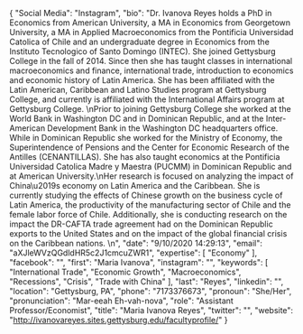 {
  "Social Media": "Instagram",
  "bio": "Dr. Ivanova Reyes holds a PhD in Economics from American University, a MA in Economics from Georgetown University, a MA in Applied Macroeconomics from the Pontificia Universidad Catolica of Chile and an undergraduate degree in Economics from the Instituto Tecnologico of Santo Domingo (INTEC).  She joined Gettysburg College in the fall of 2014.  Since then she has taught classes in international macroeconomics and finance, international trade, introduction to economics and economic history of Latin America.  She has been affiliated with the Latin American, Caribbean and Latino Studies program at Gettysburg College, and currently is affiliated with the International Affairs program at Gettysburg College.  \nPrior to joining Gettysburg College she worked at the World Bank in Washington DC and in Dominican Republic, and at the Inter-American Development Bank in the Washington DC headquarters office.  While in Dominican Republic she worked for the Ministry of Economy, the Superintendence of Pensions and the Center for Economic Research of the Antilles (CENANTILLAS).  She has also taught economics at the Pontificia Universidad Catolica Madre y Maestra (PUCMM) in Dominican Republic and at American University.\nHer research is focused on analyzing the impact of China\u2019s economy on Latin America and the Caribbean.  She is currently studying the effects of Chinese growth on the business cycle of Latin America, the productivity of the manufacturing sector of Chile and the female labor force of Chile.  Additionally, she is conducting research on the impact the DR-CAFTA trade agreement had on the Dominican Republic exports to the United States and on the impact of the global financial crisis on the Caribbean nations. \n",
  "date": "9/10/2020 14:29:13",
  "email": "aXJleWVzQGdldHR5c2J1cmcuZWR1",
  "expertise": [
    "Economy"
  ],
  "facebook": "",
  "first": "Maria Ivanova",
  "instagram": "",
  "keywords": [
    "International Trade",
    "Economic Growth",
    "Macroeconomics",
    "Recessions",
    "Crisis",
    "Trade with China"
  ],
  "last": "Reyes",
  "linkedin": "",
  "location": "Gettysburg, PA",
  "phone": "7173376673",
  "pronoun": "She/Her",
  "pronunciation": "Mar-eeah Eh-vah-nova",
  "role": "Assistant Professor/Economist",
  "title": "Maria Ivanova Reyes",
  "twitter": "",
  "website": "http://ivanovareyes.sites.gettysburg.edu/facultyprofile/"
}